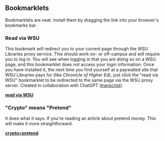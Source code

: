 ## Bookmarklets

Bookmarklets are neat. Install them by dragging the link into your browser's bookmarks bar. 

### Read via WSU

This bookmark will redirect you to your current page through the WSU Libraries proxy service. This should work on- or off-campus and will require you to log in. You will see when logging in that you are doing so on a WSU page, and this bookmarklet does _not_ access your login information. Once you have installed it, the next time you find yourself at a paywalled site that WSU Libraries pays for (like _Chronicle of Higher Ed_), just click the "read via WSU" bookmarklet to be redirected to the same page via the WSU proxy server. Created in collaboration with ChatGPT ([transcript](https://sharegpt.com/c/dxe6gPo)).

<strong><a href="javascript:(function() {     var url = window.location.href;     var protocol = url.split('://')[0];     var rest = url.split('://')[1];     var domain = rest.split('/')[0];     var path = rest.split('/').slice(1).join('/');     var domainParts = domain.split('.');     var tld = domainParts[domainParts.length - 1];     var sld = domainParts.slice(0, -1).join('-');     var newUrl = protocol + '://' + sld + '-' + tld + '.proxy.wichita.edu/' + path;     window.location.href = newUrl; })();">read via WSU</a></strong>

### "Crypto" means "Pretend"

It does what it says. If you're reading an article about pretend money. This will make it more straightforward. 

<strong><a href="javascript:(function() {     function traverse(node) {         if (node.nodeType === Node.TEXT_NODE) {             node.textContent = node.textContent.replace(/crypto/gi, function(match) {                 return match.charAt(0) === 'C' ? 'Pretend' : 'pretend';             });         } else {             node.childNodes.forEach(traverse);         }     }     traverse(document.body); })();">crypto=pretend</a></strong>
